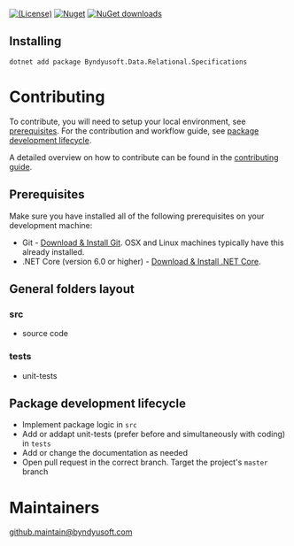 [![(License)](https://img.shields.io/github/license/Byndyusoft/Byndyusoft.Data.Relational.Specifications.svg)](LICENSE.txt)
[![Nuget](http://img.shields.io/nuget/v/Byndyusoft.Data.Relational.Specifications.svg?maxAge=10800)](https://www.nuget.org/packages/Byndyusoft.Data.Relational.Specifications/) [![NuGet downloads](https://img.shields.io/nuget/dt/Byndyusoft.Data.Relational.Specifications.svg)](https://www.nuget.org/packages/Byndyusoft.Data.Relational.Specifications/) 


## Installing

```shell
dotnet add package Byndyusoft.Data.Relational.Specifications
```


# Contributing

To contribute, you will need to setup your local environment, see [prerequisites](#prerequisites). For the contribution and workflow guide, see [package development lifecycle](#package-development-lifecycle).

A detailed overview on how to contribute can be found in the [contributing guide](CONTRIBUTING.md).

## Prerequisites

Make sure you have installed all of the following prerequisites on your development machine:

- Git - [Download & Install Git](https://git-scm.com/downloads). OSX and Linux machines typically have this already installed.
- .NET Core (version 6.0 or higher) - [Download & Install .NET Core](https://dotnet.microsoft.com/download/dotnet/6.0).

## General folders layout

### src
- source code

### tests

- unit-tests

## Package development lifecycle

- Implement package logic in `src`
- Add or addapt unit-tests (prefer before and simultaneously with coding) in `tests`
- Add or change the documentation as needed
- Open pull request in the correct branch. Target the project's `master` branch

# Maintainers

[github.maintain@byndyusoft.com](mailto:github.maintain@byndyusoft.com)

